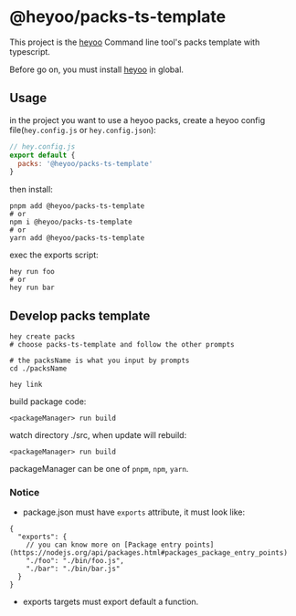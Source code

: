 # @heyoo/packs-ts-template

This project is the [heyoo](https://github.com/hey-yoo/heyoo) Command line tool's packs template with typescript.

Before go on, you must install [heyoo](https://github.com/hey-yoo/heyoo) in global.

## Usage

in the project you want to use a heyoo packs, create a heyoo config file(`hey.config.js` or `hey.config.json`):

```javascript
// hey.config.js
export default {
  packs: '@heyoo/packs-ts-template'
}
```

then install:

```shell
pnpm add @heyoo/packs-ts-template
# or
npm i @heyoo/packs-ts-template
# or
yarn add @heyoo/packs-ts-template
```

exec the exports script:

```shell
hey run foo
# or
hey run bar
```

## Develop packs template

```shell
hey create packs
# choose packs-ts-template and follow the other prompts

# the packsName is what you input by prompts
cd ./packsName

hey link
```

build package code:

```shell
<packageManager> run build
```

watch directory ./src, when update will rebuild:

```shell
<packageManager> run build
```
packageManager can be one of `pnpm`, `npm`, `yarn`.

### Notice

* package.json must have `exports` attribute, it must look like:

```json5
{
  "exports": {
    // you can know more on [Package entry points](https://nodejs.org/api/packages.html#packages_package_entry_points)
    "./foo": "./bin/foo.js",
    "./bar": "./bin/bar.js"
  }
}
```

* exports targets must export default a function.
